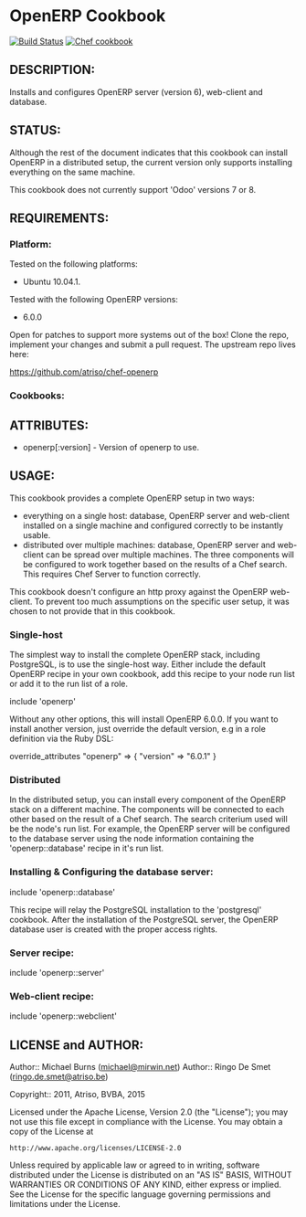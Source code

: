 # OpenERP Cookbook

[![Build Status](https://travis-ci.org/mburns/chef-openerp-cookbook.svg)](https://travis-ci.org/mburns/chef-openerp-cookbook)
[![Chef cookbook](https://img.shields.io/cookbook/v/openerp.svg)](https://supermarket.chef.io/cookbooks/openerp)


## DESCRIPTION:

Installs and configures OpenERP server (version 6), web-client and database.

## STATUS:

Although the rest of the document indicates that this cookbook can install OpenERP in
a distributed setup, the current version only supports installing everything on the same machine.

This cookbook does not currently support 'Odoo' versions 7 or 8.

## REQUIREMENTS:

### Platform:

Tested on the following platforms:
- Ubuntu 10.04.1.

Tested with the following OpenERP versions:
- 6.0.0

Open for patches to support more systems out of the box! Clone the repo, implement your changes and
submit a pull request. The upstream repo lives here:

https://github.com/atriso/chef-openerp

### Cookbooks:

## ATTRIBUTES: 

* openerp[:version] - Version of openerp to use.

## USAGE:

This cookbook provides a complete OpenERP setup in two ways:

- everything on a single host: database, OpenERP server and web-client installed on a single machine
     and configured correctly to be instantly usable.
- distributed over multiple machines: database, OpenERP server and web-client can be spread
     over multiple machines. The three components will be configured to work together based on the
     results of a Chef search. This requires Chef Server to function correctly.

This cookbook doesn't configure an http proxy against the OpenERP web-client. To prevent too much
assumptions on the specific user setup, it was chosen to not provide that in this cookbook.

### Single-host

The simplest way to install the complete OpenERP stack, including PostgreSQL, is to use the
single-host way. Either include the default OpenERP recipe in your own cookbook, add this
recipe to your node run list or add it to the run list of a role.

include 'openerp'

Without any other options, this will install OpenERP 6.0.0. If you want to install another version,
just override the default version, e.g in a role definition via the Ruby DSL:

override_attributes "openerp" => { "version" => "6.0.1" }

### Distributed

In the distributed setup, you can install every component of the OpenERP stack on a different machine.
The components will be connected to each other based on the result of a Chef search. The search criterium
used will be the node's run list. For example, the OpenERP server will be configured to the database
server using the node information containing the 'openerp::database' recipe in it's run list.

### Installing & Configuring the database server:

include 'openerp::database'

This recipe will relay the PostgreSQL installation to the 'postgresql' cookbook. After the installation
of the PostgreSQL server, the OpenERP database user is created with the proper access rights.

### Server recipe:

include 'openerp::server'

### Web-client recipe:

include 'openerp::webclient'

## LICENSE and AUTHOR:
      
Author:: Michael Burns (michael@mirwin.net)
Author:: Ringo De Smet (<ringo.de.smet@atriso.be>)

Copyright:: 2011, Atriso, BVBA, 2015

Licensed under the Apache License, Version 2.0 (the "License");
you may not use this file except in compliance with the License.
You may obtain a copy of the License at

    http://www.apache.org/licenses/LICENSE-2.0

Unless required by applicable law or agreed to in writing, software
distributed under the License is distributed on an "AS IS" BASIS,
WITHOUT WARRANTIES OR CONDITIONS OF ANY KIND, either express or implied.
See the License for the specific language governing permissions and
limitations under the License.
